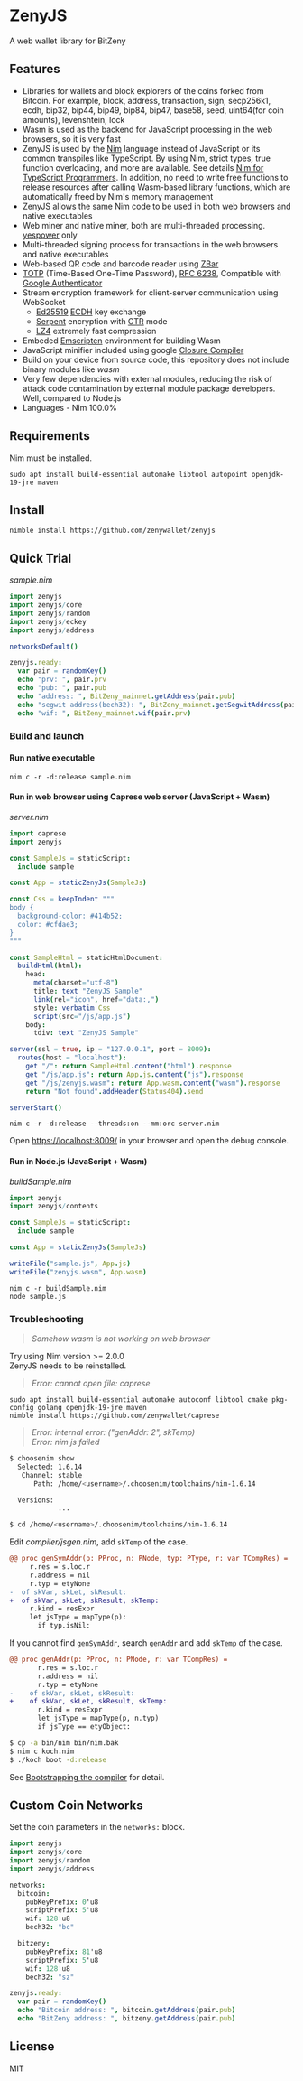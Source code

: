# ZenyJS
A web wallet library for BitZeny

## Features
- Libraries for wallets and block explorers of the coins forked from Bitcoin. For example, block, address, transaction, sign, secp256k1, ecdh, bip32, bip44, bip49, bip84, bip47, base58, seed, uint64(for coin amounts), levenshtein, lock
- Wasm is used as the backend for JavaScript processing in the web browsers, so it is very fast
- ZenyJS is used by the [Nim](https://nim-lang.org/) language instead of JavaScript or its common transpiles like TypeScript. By using Nim, strict types, true function overloading, and more are available. See details [Nim for TypeScript Programmers](https://github.com/nim-lang/Nim/wiki/Nim-for-TypeScript-Programmers#comparison). In addition, no need to write free functions to release resources after calling Wasm-based library functions, which are automatically freed by Nim's memory management
- ZenyJS allows the same Nim code to be used in both web browsers and native executables
- Web miner and native miner, both are multi-threaded processing. [yespower](https://www.openwall.com/yespower/) only
- Multi-threaded signing process for transactions in the web browsers and native executables
- Web-based QR code and barcode reader using [ZBar](https://github.com/mchehab/zbar)
- [TOTP](https://en.wikipedia.org/wiki/Time-based_one-time_password) (Time-Based One-Time Password), [RFC 6238](https://datatracker.ietf.org/doc/html/rfc6238), Compatible with [Google Authenticator](https://en.wikipedia.org/wiki/Google_Authenticator)
- Stream encryption framework for client-server communication using WebSocket
    - [Ed25519](https://github.com/orlp/ed25519) [ECDH](https://en.wikipedia.org/wiki/Elliptic-curve_Diffie%E2%80%93Hellman) key exchange
    - [Serpent](https://www.cl.cam.ac.uk/~rja14/serpent.html) encryption with [CTR](https://en.wikipedia.org/wiki/Block_cipher_mode_of_operation#Counter_(CTR)) mode
    - [LZ4](https://github.com/lz4/lz4) extremely fast compression
- Embeded [Emscripten](https://emscripten.org/) environment for building Wasm
- JavaScript minifier included using google [Closure Compiler](https://developers.google.com/closure/compiler)
- Build on your device from source code, this repository does not include binary modules like *wasm*
- Very few dependencies with external modules, reducing the risk of attack code contamination by external module package developers. Well, compared to Node.js
- Languages - Nim 100.0%

## Requirements
Nim must be installed.

    sudo apt install build-essential automake libtool autopoint openjdk-19-jre maven

## Install
    nimble install https://github.com/zenywallet/zenyjs

## Quick Trial
*sample.nim*
```nim
import zenyjs
import zenyjs/core
import zenyjs/random
import zenyjs/eckey
import zenyjs/address

networksDefault()

zenyjs.ready:
  var pair = randomKey()
  echo "prv: ", pair.prv
  echo "pub: ", pair.pub
  echo "address: ", BitZeny_mainnet.getAddress(pair.pub)
  echo "segwit address(bech32): ", BitZeny_mainnet.getSegwitAddress(pair.pub)
  echo "wif: ", BitZeny_mainnet.wif(pair.prv)
```

### Build and launch
#### Run native executable
    nim c -r -d:release sample.nim

#### Run in web browser using Caprese web server (JavaScript + Wasm)
*server.nim*
```nim
import caprese
import zenyjs

const SampleJs = staticScript:
  include sample

const App = staticZenyJs(SampleJs)

const Css = keepIndent """
body {
  background-color: #414b52;
  color: #cfdae3;
}
"""

const SampleHtml = staticHtmlDocument:
  buildHtml(html):
    head:
      meta(charset="utf-8")
      title: text "ZenyJS Sample"
      link(rel="icon", href="data:,")
      style: verbatim Css
      script(src="/js/app.js")
    body:
      tdiv: text "ZenyJS Sample"

server(ssl = true, ip = "127.0.0.1", port = 8009):
  routes(host = "localhost"):
    get "/": return SampleHtml.content("html").response
    get "/js/app.js": return App.js.content("js").response
    get "/js/zenyjs.wasm": return App.wasm.content("wasm").response
    return "Not found".addHeader(Status404).send

serverStart()
```

    nim c -r -d:release --threads:on --mm:orc server.nim

Open [https://localhost:8009/](https://localhost:8009/) in your browser and open the debug console.

#### Run in Node.js (JavaScript + Wasm)
*buildSample.nim*
```nim
import zenyjs
import zenyjs/contents

const SampleJs = staticScript:
  include sample

const App = staticZenyJs(SampleJs)

writeFile("sample.js", App.js)
writeFile("zenyjs.wasm", App.wasm)
```

    nim c -r buildSample.nim
    node sample.js

### Troubleshooting
> *Somehow wasm is not working on web browser*

Try using Nim version >= 2.0.0  
ZenyJS needs to be reinstalled.

> *Error: cannot open file: caprese*

    sudo apt install build-essential automake autoconf libtool cmake pkg-config golang openjdk-19-jre maven
    nimble install https://github.com/zenywallet/caprese

> *Error: internal error: ("genAddr: 2", skTemp)*  
> *Error: nim js failed*
```sh
$ choosenim show
  Selected: 1.6.14
   Channel: stable
      Path: /home/<username>/.choosenim/toolchains/nim-1.6.14

  Versions:
            ...

$ cd /home/<username>/.choosenim/toolchains/nim-1.6.14
```

Edit *compiler/jsgen.nim*, add `skTemp` of the case.
```diff
@@ proc genSymAddr(p: PProc, n: PNode, typ: PType, r: var TCompRes) =
     r.res = s.loc.r
     r.address = nil
     r.typ = etyNone
-  of skVar, skLet, skResult:
+  of skVar, skLet, skResult, skTemp:
     r.kind = resExpr
     let jsType = mapType(p):
       if typ.isNil:
```

If you cannot find `genSymAddr`, search `genAddr` and add `skTemp` of the case.
```diff
@@ proc genAddr(p: PProc, n: PNode, r: var TCompRes) =
       r.res = s.loc.r
       r.address = nil
       r.typ = etyNone
-    of skVar, skLet, skResult:
+    of skVar, skLet, skResult, skTemp:
       r.kind = resExpr
       let jsType = mapType(p, n.typ)
       if jsType == etyObject:
```

```sh
$ cp -a bin/nim bin/nim.bak
$ nim c koch.nim
$ ./koch boot -d:release
```
See [Bootstrapping the compiler](https://nim-lang.github.io/Nim/intern.html#bootstrapping-the-compiler) for detail.

## Custom Coin Networks
Set the coin parameters in the `networks:` block.

```nim
import zenyjs
import zenyjs/core
import zenyjs/random
import zenyjs/address

networks:
  bitcoin:
    pubKeyPrefix: 0'u8
    scriptPrefix: 5'u8
    wif: 128'u8
    bech32: "bc"

  bitzeny:
    pubKeyPrefix: 81'u8
    scriptPrefix: 5'u8
    wif: 128'u8
    bech32: "sz"

zenyjs.ready:
  var pair = randomKey()
  echo "Bitcoin address: ", bitcoin.getAddress(pair.pub)
  echo "BitZeny address: ", bitzeny.getAddress(pair.pub)
```

## License
MIT
